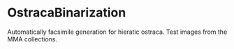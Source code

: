 # OstracaBinarization

Automatically facsimile generation for hieratic ostraca.
Test images from the MMA collections.

